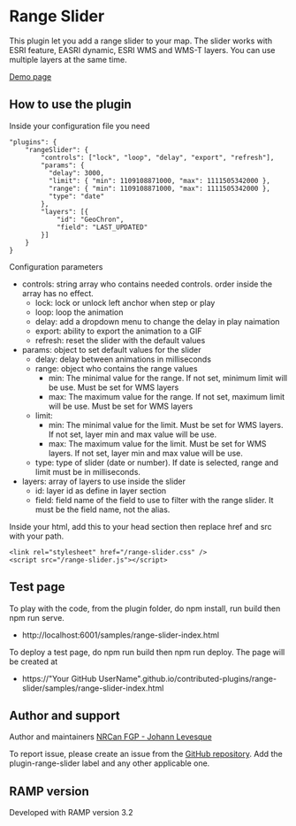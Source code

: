 # Range Slider
This plugin let you add a range slider to your map. The slider works with ESRI feature, EASRI dynamic, ESRI WMS and WMS-T layers. You can use multiple layers at the same time.

[Demo page](https://jolevesq.github.io/contributed-plugins/range-slider/samples/range-slider-index.html)

## How to use the plugin
Inside your configuration file you need
```
"plugins": {
    "rangeSlider": {
        "controls": ["lock", "loop", "delay", "export", "refresh"],
        "params": {
          "delay": 3000,
          "limit": { "min": 1109108871000, "max": 1111505342000 },
          "range": { "min": 1109108871000, "max": 1111505342000 },
          "type": "date"
        },
        "layers": [{
            "id": "GeoChron",
            "field": "LAST_UPDATED"
        }]
    }
}
```

Configuration parameters
- controls: string array who contains needed controls. order inside the array has no effect.
    - lock: lock or unlock left anchor when step or play
    - loop: loop the animation
    - delay: add a dropdown menu to change the delay in play naimation
    - export: ability to export the animation to a GIF
    - refresh: reset the slider with the default values 
- params: object to set default values for the slider
    - delay: delay between animations in milliseconds
    - range: object who contains the range values
        - min: The minimal value for the range. If not set, minimum limit will be use. Must be set for WMS layers
        - max: The maximum value for the range. If not set, maximum limit will be use. Must be set for WMS layers
    - limit:
        - min: The minimal value for the limit. Must be set for WMS layers. If not set, layer min and max value will be use.
        - max: The maximum value for the limit. Must be set for WMS layers.  If not set, layer min and max value will be use.
    - type: type of slider (date or number). If date is selected, range and limit must be in milliseconds.
- layers: array of layers to use inside the slider
    - id: layer id as define in layer section
    - field: field name of the field to use to filter with the range slider. It must be the field name, not the alias.

Inside your html, add this to your head section then replace href and src with your path.
```
<link rel="stylesheet" href="/range-slider.css" />
<script src="/range-slider.js"></script>
```

## Test page
To play with the code, from the plugin folder, do npm install, run build then npm run serve. 
- http://localhost:6001/samples/range-slider-index.html

To deploy a test page, do npm run build then npm run deploy. The page will be created at
- https://"Your GitHub UserName".github.io/contributed-plugins/range-slider/samples/range-slider-index.html

## Author and support
Author and maintainers [NRCan FGP - Johann Levesque](https://github.com/jolevesq)

To report issue, please create an issue from the [GitHub repository](https://github.com/fgpv-vpgf/contributed-plugins/issues). Add the plugin-range-slider label and any other applicable one.

## RAMP version
Developed with RAMP version 3.2